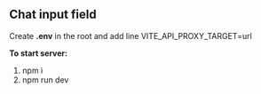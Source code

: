 ## Chat input field

Create **.env** in the root and add line VITE_API_PROXY_TARGET=url

**To start server:**
1. npm i
2. npm run dev
